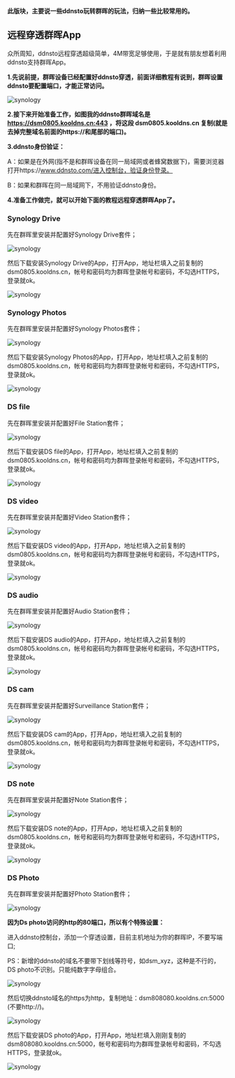 
**此版块，主要说一些ddnsto玩转群晖的玩法，归纳一些比较常用的。**

## 远程穿透群晖App

众所周知，ddnsto远程穿透超级简单，4M带宽足够使用，于是就有朋友想着利用ddnsto支持群晖App。

**1.先说前提，群晖设备已经配置好ddnsto穿透，前面详细教程有说到，群晖设置ddnsto要配置端口，才能正常访问。**

   ![synology](./synology/synology-1.jpg)

**2.接下来开始准备工作，如图我的ddnsto群晖域名是 https://dsm0805.kooldns.cn:443 ，将这段 dsm0805.kooldns.cn 复制(就是去掉完整域名前面的https://和尾部的端口)。**

**3.ddnsto身份验证：**

A：如果是在外网(指不是和群晖设备在同一局域网或者蜂窝数据下)，需要浏览器打开https://www.ddnsto.com/进入控制台，验证身份登录。

B：如果和群晖在同一局域网下，不用验证ddnsto身份。

**4.准备工作做完，就可以开始下面的教程远程穿透群晖App了。**


### Synology Drive

先在群晖里安装并配置好Synology Drive套件；

   ![synology](./synology/synology-2.jpg)
   
然后下载安装Synology Drive的App，打开App，地址栏填入之前复制的dsm0805.kooldns.cn，帐号和密码均为群晖登录帐号和密码，不勾选HTTPS，登录就ok。   

   ![synology](./synology/synology-3.jpg)
   
   
### Synology Photos

先在群晖里安装并配置好Synology Photos套件；

   ![synology](./synology/synology-4.jpg)
   
然后下载安装Synology Photos的App，打开App，地址栏填入之前复制的dsm0805.kooldns.cn，帐号和密码均为群晖登录帐号和密码，不勾选HTTPS，登录就ok。   

   ![synology](./synology/synology-5.jpg)   
   
   
### DS file

先在群晖里安装并配置好File Station套件；

   ![synology](./synology/synology-6.jpg)
   
然后下载安装DS file的App，打开App，地址栏填入之前复制的dsm0805.kooldns.cn，帐号和密码均为群晖登录帐号和密码，不勾选HTTPS，登录就ok。   

   ![synology](./synology/synology-7.jpg) 


### DS video

先在群晖里安装并配置好Video Station套件；

   ![synology](./synology/synology-8.jpg)
   
然后下载安装DS video的App，打开App，地址栏填入之前复制的dsm0805.kooldns.cn，帐号和密码均为群晖登录帐号和密码，不勾选HTTPS，登录就ok。   

   ![synology](./synology/synology-9.jpg) 
   
   
### DS audio

先在群晖里安装并配置好Audio Station套件；

   ![synology](./synology/synology-10.jpg)
   
然后下载安装DS audio的App，打开App，地址栏填入之前复制的dsm0805.kooldns.cn，帐号和密码均为群晖登录帐号和密码，不勾选HTTPS，登录就ok。   

   ![synology](./synology/synology-11.jpg)    
   
   
### DS cam

先在群晖里安装并配置好Surveillance Station套件；

   ![synology](./synology/synology-12.jpg)
   
然后下载安装DS cam的App，打开App，地址栏填入之前复制的dsm0805.kooldns.cn，帐号和密码均为群晖登录帐号和密码，不勾选HTTPS，登录就ok。   

   ![synology](./synology/synology-13.jpg) 

   
### DS note

先在群晖里安装并配置好Note Station套件；

   ![synology](./synology/synology-14.jpg)
   
然后下载安装DS note的App，打开App，地址栏填入之前复制的dsm0805.kooldns.cn，帐号和密码均为群晖登录帐号和密码，不勾选HTTPS，登录就ok。   

   ![synology](./synology/synology-15.jpg) 

### DS Photo

先在群晖里安装并配置好Photo Station套件；

   ![synology](./synology/synology-16.jpg)
 
**因为Ds photo访问的http的80端口，所以有个特殊设置：**

进入ddnsto控制台，添加一个穿透设置，目前主机地址为你的群晖IP，不要写端口;

PS：新增的ddnsto的域名不要带下划线等符号，如dsm_xyz，这种是不行的，DS photo不识别。只能纯数字字母组合。

   ![synology](./synology/synology-17.jpg)  
 
然后切换ddnsto域名的https为http，复制地址：dsm808080.kooldns.cn:5000 (不要http://)。
 
   ![synology](./synology/synology-18.jpg)  
 
然后下载安装DS photo的App，打开App，地址栏填入刚刚复制的dsm808080.kooldns.cn:5000，帐号和密码均为群晖登录帐号和密码，不勾选HTTPS，登录就ok。   

   ![synology](./synology/synology-19.jpg)   
   
   